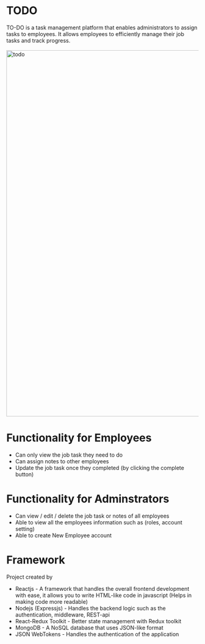 # TODO
TO-DO is a task management platform that enables administrators to assign tasks to employees. It allows employees to efficiently manage their job tasks and track progress. <br><br>
<img width="960" alt="todo" src="https://github.com/roxyal/TODO/assets/56731199/36202973-5175-4926-a21a-ef3af2e64fa7">

# Functionality for Employees
* Can only view the job task they need to do
* Can assign notes to other employees
* Update the job task once they completed (by clicking the complete button)
  
# Functionality for Adminstrators
* Can view / edit / delete the job task or notes of all employees
* Able to view all the employees information such as (roles, account setting)
* Able to create New Employee account

# Framework
Project created by
* Reactjs - A framework that handles the overall frontend development with ease, it allows you to write HTML-like code in javascript (Helps in making code more readable)
* Nodejs (Expressjs) - Handles the backend logic such as the authentication, middleware, REST-api
* React-Redux Toolkit - Better state management with Redux toolkit
* MongoDB - A NoSQL database that uses JSON-like format
* JSON WebTokens - Handles the authentication of the application
